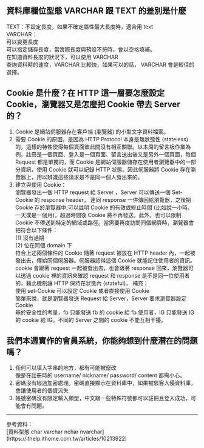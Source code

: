 ## 資料庫欄位型態 VARCHAR 跟 TEXT 的差別是什麼
TEXT：不設定長度，如果不確定屬性最大長度時，適合用 text<br>
VARCHAR：<br>
可以變更長度<br>
可以指定儲存長度，當實際長度與預設不符時，會以空格填補。<br>
在知道資料長度的狀況下，可以使用 VARCHAR<br>
查詢資料時的速度，VARCHAR 比較快，如果可以的話， VARCHAR 會是較佳的選擇。


## Cookie 是什麼？在 HTTP 這一層要怎麼設定 Cookie，瀏覽器又是怎麼把 Cookie 帶去 Server 的？
1. Cookie 是網站伺服器存在客戶端 (瀏覽器) 的小型文字資料檔案。<br>
1. 需要 Cookie 的原因，是因為 HTTP Protocol 本身是無狀態性 (stateless) 的，這樣的特性使得每個頁面彼此間沒有相互關聯。以本周的留言板作業為例，註冊是一個頁面、登入是一個頁面、留言送出後又是另外一個頁面，每個 Request 都是單獨的，而 Cookie 是網站伺服器儲存在使用者瀏覽器中的一部分資訊，使用 Cookie 就可以紀錄 HTTP 狀態。因此伺服器將 Cookie 存在瀏覽器上，用以辨識這些請求是不是同一個人發出來的。
1. 建立與使用 Cookie：<br>
瀏覽器發出一個 HTTP request 給 Server ，Server 可以傳送一個 Set-Cookie 的 response header， 連同 response 一併傳回給瀏覽器，之後把 Cookie 存於瀏覽器中;可以註明 Cookie 的有效或終止時間 (比如說一小時、一天或是一個月)，超過時間後 Cookie 將不再發送。此外，也可以限制 Cookie 不傳送到特定的網域或路徑。當需要再度訪問同個網頁時，瀏覽器會把符合以下條件：<br>
(1) 沒有過期<br>(2) 位在同個 domain 下<br> 
符合上述兩個條件的 Cookie 隨著 request 被放在 HTTP header 內，一起被發出去，傳給同個伺服器。伺服器認得這個 Cookie 就能記住使用者的資訊。cookie 會跟著 request 一起被發出去，也會跟著 response 回來，瀏覽器可以透過 cookie 裡的資訊來確認 request 和 response 是不是同一位使用者的，藉此機制讓 HTTP 保持在狀態內 (stateful)。
補充：<br>
使用 set-Cookie 可以設定 Cookie 或者直接使用 Cookie<br>
簡單來說，就是瀏覽器發送 Request 給 Server，Server 要求瀏覽器設定 Cookie<br>
基於安全性的考量，fb 只能發送 fb 的 cookie 給 fb  使用者，IG 只能發送 IG 的 cookie 給 IG。不同的 Server 之間的 cookie 不能互相干擾。

## 我們本週實作的會員系統，你能夠想到什麼潛在的問題嗎？
1. 任何可以填入字串的地方，都有可能被竄改<br>
像是在註冊時的 username/ nickname/ password/ content 都需小心。<br>
2. 密碼沒有經過加密處理。密碼直接顯示在資料庫中，如果被駭客入侵資料庫，會讓使用者的個資流失<br>
3. 帳號密碼沒有限定輸入類型，中文跟一些特殊符號都可以註冊且登入成功，可能會有問題。<br>
<hr>
參考資料：<br>
[資料型態 char varchar nchar nvarchar](https://ithelp.ithome.com.tw/articles/10213922)

